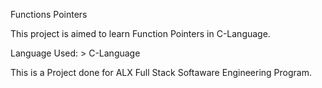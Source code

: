 Functions Pointers

This project is aimed to learn Function Pointers in C-Language.

Language Used:
         > C-Language

This is a Project done for ALX Full Stack Softaware Engineering Program.
